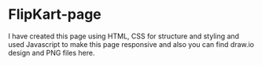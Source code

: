 # FlipKart-page
I have created this page using HTML, CSS for structure and styling and used Javascript to make this page responsive and also you can find draw.io design and PNG files here. 
